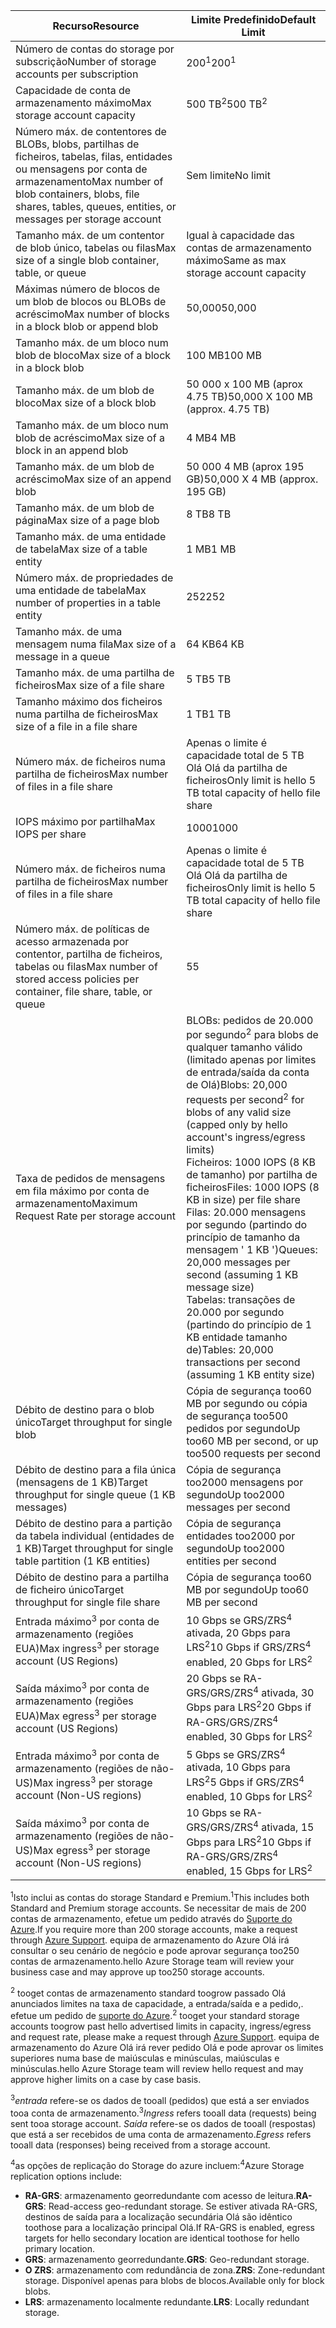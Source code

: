 | <span data-ttu-id="a106c-101">Recurso</span><span class="sxs-lookup"><span data-stu-id="a106c-101">Resource</span></span> | <span data-ttu-id="a106c-102">Limite Predefinido</span><span class="sxs-lookup"><span data-stu-id="a106c-102">Default Limit</span></span> |
| --- | --- |
| <span data-ttu-id="a106c-103">Número de contas do storage por subscrição</span><span class="sxs-lookup"><span data-stu-id="a106c-103">Number of storage accounts per subscription</span></span> |<span data-ttu-id="a106c-104">200<sup>1</sup></span><span class="sxs-lookup"><span data-stu-id="a106c-104">200<sup>1</sup></span></span> |
| <span data-ttu-id="a106c-105">Capacidade de conta de armazenamento máximo</span><span class="sxs-lookup"><span data-stu-id="a106c-105">Max storage account capacity</span></span> |<span data-ttu-id="a106c-106">500 TB<sup>2</sup></span><span class="sxs-lookup"><span data-stu-id="a106c-106">500 TB<sup>2</sup></span></span> |
| <span data-ttu-id="a106c-107">Número máx. de contentores de BLOBs, blobs, partilhas de ficheiros, tabelas, filas, entidades ou mensagens por conta de armazenamento</span><span class="sxs-lookup"><span data-stu-id="a106c-107">Max number of blob containers, blobs, file shares, tables, queues, entities, or messages per storage account</span></span> |<span data-ttu-id="a106c-108">Sem limite</span><span class="sxs-lookup"><span data-stu-id="a106c-108">No limit</span></span> |
| <span data-ttu-id="a106c-109">Tamanho máx. de um contentor de blob único, tabelas ou filas</span><span class="sxs-lookup"><span data-stu-id="a106c-109">Max size of a single blob container, table, or queue</span></span> |<span data-ttu-id="a106c-110">Igual à capacidade das contas de armazenamento máximo</span><span class="sxs-lookup"><span data-stu-id="a106c-110">Same as max storage account capacity</span></span> |
| <span data-ttu-id="a106c-111">Máximas número de blocos de um blob de blocos ou BLOBs de acréscimo</span><span class="sxs-lookup"><span data-stu-id="a106c-111">Max number of blocks in a block blob or append blob</span></span> |<span data-ttu-id="a106c-112">50,000</span><span class="sxs-lookup"><span data-stu-id="a106c-112">50,000</span></span> |
| <span data-ttu-id="a106c-113">Tamanho máx. de um bloco num blob de bloco</span><span class="sxs-lookup"><span data-stu-id="a106c-113">Max size of a block in a block blob</span></span> |<span data-ttu-id="a106c-114">100 MB</span><span class="sxs-lookup"><span data-stu-id="a106c-114">100 MB</span></span> |
| <span data-ttu-id="a106c-115">Tamanho máx. de um blob de bloco</span><span class="sxs-lookup"><span data-stu-id="a106c-115">Max size of a block blob</span></span> |<span data-ttu-id="a106c-116">50 000 x 100 MB (aprox 4.75 TB)</span><span class="sxs-lookup"><span data-stu-id="a106c-116">50,000 X 100 MB (approx. 4.75 TB)</span></span> |
| <span data-ttu-id="a106c-117">Tamanho máx. de um bloco num blob de acréscimo</span><span class="sxs-lookup"><span data-stu-id="a106c-117">Max size of a block in an append blob</span></span> |<span data-ttu-id="a106c-118">4 MB</span><span class="sxs-lookup"><span data-stu-id="a106c-118">4 MB</span></span> |
| <span data-ttu-id="a106c-119">Tamanho máx. de um blob de acréscimo</span><span class="sxs-lookup"><span data-stu-id="a106c-119">Max size of an append blob</span></span> |<span data-ttu-id="a106c-120">50 000 4 MB (aprox 195 GB)</span><span class="sxs-lookup"><span data-stu-id="a106c-120">50,000 X 4 MB (approx. 195 GB)</span></span> |
| <span data-ttu-id="a106c-121">Tamanho máx. de um blob de página</span><span class="sxs-lookup"><span data-stu-id="a106c-121">Max size of a page blob</span></span> |<span data-ttu-id="a106c-122">8 TB</span><span class="sxs-lookup"><span data-stu-id="a106c-122">8 TB</span></span> |
| <span data-ttu-id="a106c-123">Tamanho máx. de uma entidade de tabela</span><span class="sxs-lookup"><span data-stu-id="a106c-123">Max size of a table entity</span></span> |<span data-ttu-id="a106c-124">1 MB</span><span class="sxs-lookup"><span data-stu-id="a106c-124">1 MB</span></span> |
| <span data-ttu-id="a106c-125">Número máx. de propriedades de uma entidade de tabela</span><span class="sxs-lookup"><span data-stu-id="a106c-125">Max number of properties in a table entity</span></span> |<span data-ttu-id="a106c-126">252</span><span class="sxs-lookup"><span data-stu-id="a106c-126">252</span></span> |
| <span data-ttu-id="a106c-127">Tamanho máx. de uma mensagem numa fila</span><span class="sxs-lookup"><span data-stu-id="a106c-127">Max size of a message in a queue</span></span> |<span data-ttu-id="a106c-128">64 KB</span><span class="sxs-lookup"><span data-stu-id="a106c-128">64 KB</span></span> |
| <span data-ttu-id="a106c-129">Tamanho máx. de uma partilha de ficheiros</span><span class="sxs-lookup"><span data-stu-id="a106c-129">Max size of a file share</span></span> |<span data-ttu-id="a106c-130">5 TB</span><span class="sxs-lookup"><span data-stu-id="a106c-130">5 TB</span></span> |
| <span data-ttu-id="a106c-131">Tamanho máximo dos ficheiros numa partilha de ficheiros</span><span class="sxs-lookup"><span data-stu-id="a106c-131">Max size of a file in a file share</span></span> |<span data-ttu-id="a106c-132">1 TB</span><span class="sxs-lookup"><span data-stu-id="a106c-132">1 TB</span></span> |
| <span data-ttu-id="a106c-133">Número máx. de ficheiros numa partilha de ficheiros</span><span class="sxs-lookup"><span data-stu-id="a106c-133">Max number of files in a file share</span></span> |<span data-ttu-id="a106c-134">Apenas o limite é capacidade total de 5 TB Olá Olá da partilha de ficheiros</span><span class="sxs-lookup"><span data-stu-id="a106c-134">Only limit is hello 5 TB total capacity of hello file share</span></span> |
| <span data-ttu-id="a106c-135">IOPS máximo por partilha</span><span class="sxs-lookup"><span data-stu-id="a106c-135">Max IOPS per share</span></span> |<span data-ttu-id="a106c-136">1000</span><span class="sxs-lookup"><span data-stu-id="a106c-136">1000</span></span> |
| <span data-ttu-id="a106c-137">Número máx. de ficheiros numa partilha de ficheiros</span><span class="sxs-lookup"><span data-stu-id="a106c-137">Max number of files in a file share</span></span> |<span data-ttu-id="a106c-138">Apenas o limite é capacidade total de 5 TB Olá Olá da partilha de ficheiros</span><span class="sxs-lookup"><span data-stu-id="a106c-138">Only limit is hello 5 TB total capacity of hello file share</span></span> |
| <span data-ttu-id="a106c-139">Número máx. de políticas de acesso armazenada por contentor, partilha de ficheiros, tabelas ou filas</span><span class="sxs-lookup"><span data-stu-id="a106c-139">Max number of stored access policies per container, file share, table, or queue</span></span> |<span data-ttu-id="a106c-140">5</span><span class="sxs-lookup"><span data-stu-id="a106c-140">5</span></span> |
| <span data-ttu-id="a106c-141">Taxa de pedidos de mensagens em fila máximo por conta de armazenamento</span><span class="sxs-lookup"><span data-stu-id="a106c-141">Maximum Request Rate per storage account</span></span> |<span data-ttu-id="a106c-142">BLOBs: pedidos de 20.000 por segundo<sup>2</sup> para blobs de qualquer tamanho válido (limitado apenas por limites de entrada/saída da conta de Olá)</span><span class="sxs-lookup"><span data-stu-id="a106c-142">Blobs: 20,000 requests per second<sup>2</sup> for blobs of any valid size (capped only by hello account's ingress/egress limits)</span></span> <br /><span data-ttu-id="a106c-143">Ficheiros: 1000 IOPS (8 KB de tamanho) por partilha de ficheiros</span><span class="sxs-lookup"><span data-stu-id="a106c-143">Files: 1000 IOPS (8 KB in size) per file share</span></span> <br /><span data-ttu-id="a106c-144">Filas: 20.000 mensagens por segundo (partindo do princípio de tamanho da mensagem ' 1 KB ')</span><span class="sxs-lookup"><span data-stu-id="a106c-144">Queues: 20,000 messages per second (assuming 1 KB message size)</span></span><br /><span data-ttu-id="a106c-145">Tabelas: transações de 20.000 por segundo (partindo do princípio de 1 KB entidade tamanho de)</span><span class="sxs-lookup"><span data-stu-id="a106c-145">Tables: 20,000 transactions per second (assuming 1 KB entity size)</span></span> |
| <span data-ttu-id="a106c-146">Débito de destino para o blob único</span><span class="sxs-lookup"><span data-stu-id="a106c-146">Target throughput for single blob</span></span> |<span data-ttu-id="a106c-147">Cópia de segurança too60 MB por segundo ou cópia de segurança too500 pedidos por segundo</span><span class="sxs-lookup"><span data-stu-id="a106c-147">Up too60 MB per second, or up too500 requests per second</span></span> |
| <span data-ttu-id="a106c-148">Débito de destino para a fila única (mensagens de 1 KB)</span><span class="sxs-lookup"><span data-stu-id="a106c-148">Target throughput for single queue (1 KB messages)</span></span> |<span data-ttu-id="a106c-149">Cópia de segurança too2000 mensagens por segundo</span><span class="sxs-lookup"><span data-stu-id="a106c-149">Up too2000 messages per second</span></span> |
| <span data-ttu-id="a106c-150">Débito de destino para a partição da tabela individual (entidades de 1 KB)</span><span class="sxs-lookup"><span data-stu-id="a106c-150">Target throughput for single table partition (1 KB entities)</span></span> |<span data-ttu-id="a106c-151">Cópia de segurança entidades too2000 por segundo</span><span class="sxs-lookup"><span data-stu-id="a106c-151">Up too2000 entities per second</span></span> |
| <span data-ttu-id="a106c-152">Débito de destino para a partilha de ficheiro único</span><span class="sxs-lookup"><span data-stu-id="a106c-152">Target throughput for single file share</span></span> |<span data-ttu-id="a106c-153">Cópia de segurança too60 MB por segundo</span><span class="sxs-lookup"><span data-stu-id="a106c-153">Up too60 MB per second</span></span> |
| <span data-ttu-id="a106c-154">Entrada máximo<sup>3</sup> por conta de armazenamento (regiões EUA)</span><span class="sxs-lookup"><span data-stu-id="a106c-154">Max ingress<sup>3</sup> per storage account (US Regions)</span></span> |<span data-ttu-id="a106c-155">10 Gbps se GRS/ZRS<sup>4</sup> ativada, 20 Gbps para LRS<sup>2</sup></span><span class="sxs-lookup"><span data-stu-id="a106c-155">10 Gbps if GRS/ZRS<sup>4</sup> enabled, 20 Gbps for LRS<sup>2</sup></span></span> |
| <span data-ttu-id="a106c-156">Saída máximo<sup>3</sup> por conta de armazenamento (regiões EUA)</span><span class="sxs-lookup"><span data-stu-id="a106c-156">Max egress<sup>3</sup> per storage account (US Regions)</span></span> |<span data-ttu-id="a106c-157">20 Gbps se RA-GRS/GRS/ZRS<sup>4</sup> ativada, 30 Gbps para LRS<sup>2</sup></span><span class="sxs-lookup"><span data-stu-id="a106c-157">20 Gbps if RA-GRS/GRS/ZRS<sup>4</sup> enabled, 30 Gbps for LRS<sup>2</sup></span></span> |
| <span data-ttu-id="a106c-158">Entrada máximo<sup>3</sup> por conta de armazenamento (regiões de não-US)</span><span class="sxs-lookup"><span data-stu-id="a106c-158">Max ingress<sup>3</sup> per storage account (Non-US regions)</span></span> |<span data-ttu-id="a106c-159">5 Gbps se GRS/ZRS<sup>4</sup> ativada, 10 Gbps para LRS<sup>2</sup></span><span class="sxs-lookup"><span data-stu-id="a106c-159">5 Gbps if GRS/ZRS<sup>4</sup> enabled, 10 Gbps for LRS<sup>2</sup></span></span> |
| <span data-ttu-id="a106c-160">Saída máximo<sup>3</sup> por conta de armazenamento (regiões de não-US)</span><span class="sxs-lookup"><span data-stu-id="a106c-160">Max egress<sup>3</sup> per storage account (Non-US regions)</span></span> |<span data-ttu-id="a106c-161">10 Gbps se RA-GRS/GRS/ZRS<sup>4</sup> ativada, 15 Gbps para LRS<sup>2</sup></span><span class="sxs-lookup"><span data-stu-id="a106c-161">10 Gbps if RA-GRS/GRS/ZRS<sup>4</sup> enabled, 15 Gbps for LRS<sup>2</sup></span></span> |

<span data-ttu-id="a106c-162"><sup>1</sup>Isto inclui as contas do storage Standard e Premium.</span><span class="sxs-lookup"><span data-stu-id="a106c-162"><sup>1</sup>This includes both Standard and Premium storage accounts.</span></span> <span data-ttu-id="a106c-163">Se necessitar de mais de 200 contas de armazenamento, efetue um pedido através do [Suporte do Azure](https://azure.microsoft.com/support/faq/).</span><span class="sxs-lookup"><span data-stu-id="a106c-163">If you require more than 200 storage accounts, make a request through [Azure Support](https://azure.microsoft.com/support/faq/).</span></span> <span data-ttu-id="a106c-164">equipa de armazenamento do Azure Olá irá consultar o seu cenário de negócio e pode aprovar segurança too250 contas de armazenamento.</span><span class="sxs-lookup"><span data-stu-id="a106c-164">hello Azure Storage team will review your business case and may approve up too250 storage accounts.</span></span> 

<span data-ttu-id="a106c-165"><sup>2</sup> tooget contas de armazenamento standard toogrow passado Olá anunciados limites na taxa de capacidade, a entrada/saída e a pedido,. efetue um pedido de [suporte do Azure](https://azure.microsoft.com/support/faq/).</span><span class="sxs-lookup"><span data-stu-id="a106c-165"><sup>2</sup> tooget your standard storage accounts toogrow past hello advertised limits in capacity, ingress/egress and request rate, please make a request through [Azure Support](https://azure.microsoft.com/support/faq/).</span></span> <span data-ttu-id="a106c-166">equipa de armazenamento do Azure Olá irá rever pedido Olá e pode aprovar os limites superiores numa base de maiúsculas e minúsculas, maiúsculas e minúsculas.</span><span class="sxs-lookup"><span data-stu-id="a106c-166">hello Azure Storage team will review hello request and may approve higher limits on a case by case basis.</span></span>

<span data-ttu-id="a106c-167"><sup>3</sup>*entrada* refere-se os dados de tooall (pedidos) que está a ser enviados tooa conta de armazenamento.</span><span class="sxs-lookup"><span data-stu-id="a106c-167"><sup>3</sup>*Ingress* refers tooall data (requests) being sent tooa storage account.</span></span> <span data-ttu-id="a106c-168">*Saída* refere-se os dados de tooall (respostas) que está a ser recebidos de uma conta de armazenamento.</span><span class="sxs-lookup"><span data-stu-id="a106c-168">*Egress* refers tooall data (responses) being received from a storage account.</span></span>  

<span data-ttu-id="a106c-169"><sup>4</sup>as opções de replicação do Storage do azure incluem:</span><span class="sxs-lookup"><span data-stu-id="a106c-169"><sup>4</sup>Azure Storage replication options include:</span></span>
* <span data-ttu-id="a106c-170">**RA-GRS**: armazenamento georredundante com acesso de leitura.</span><span class="sxs-lookup"><span data-stu-id="a106c-170">**RA-GRS**: Read-access geo-redundant storage.</span></span> <span data-ttu-id="a106c-171">Se estiver ativada RA-GRS, destinos de saída para a localização secundária Olá são idêntico toothose para a localização principal Olá.</span><span class="sxs-lookup"><span data-stu-id="a106c-171">If RA-GRS is enabled, egress targets for hello secondary location are identical toothose for hello primary location.</span></span>
* <span data-ttu-id="a106c-172">**GRS**: armazenamento georredundante.</span><span class="sxs-lookup"><span data-stu-id="a106c-172">**GRS**:  Geo-redundant storage.</span></span> 
* <span data-ttu-id="a106c-173">**O ZRS**: armazenamento com redundância de zona.</span><span class="sxs-lookup"><span data-stu-id="a106c-173">**ZRS**: Zone-redundant storage.</span></span> <span data-ttu-id="a106c-174">Disponível apenas para blobs de blocos.</span><span class="sxs-lookup"><span data-stu-id="a106c-174">Available only for block blobs.</span></span> 
* <span data-ttu-id="a106c-175">**LRS**: armazenamento localmente redundante.</span><span class="sxs-lookup"><span data-stu-id="a106c-175">**LRS**: Locally redundant storage.</span></span> 



